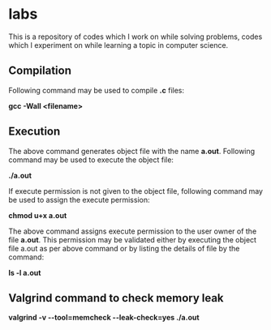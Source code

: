 # labs
This is a repository of codes which I work on while solving problems, codes which I experiment on while learning a topic in computer science. 

## Compilation
Following command may be used to compile **.c** files:

 **gcc -Wall \<filename\>**

## Execution
The above command generates object file with the name **a.out**. Following command
may be used to execute the object file:

 **./a.out**

If execute permission is not given to the object file, following command may be
used to assign the execute permission:

 **chmod u+x a.out**

The above command assigns execute permission to the user owner of the file
**a.out**. This permission may be validated either by executing the object file
a.out as per above command or by listing the details of file by the command:

 **ls -l a.out**

## Valgrind command to check memory leak
 **valgrind -v --tool=memcheck --leak-check=yes ./a.out**

